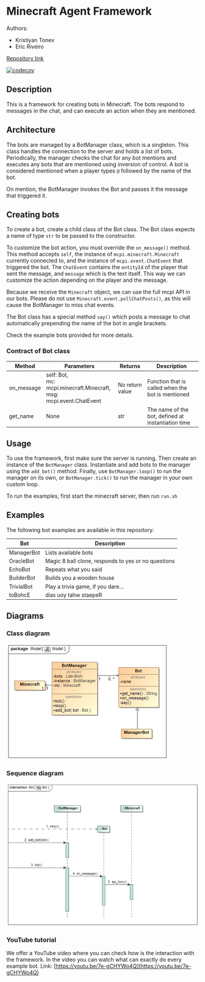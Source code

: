 # Minecraft Agent Framework

Authors:

- Kristiyan Tonev
- Eric Riveiro

[Repository link](https://github.com/kristo144/tap)

[![codecov](https://codecov.io/gh/kristo144/tap/graph/badge.svg?token=QBTZP7AM5N)](https://codecov.io/gh/kristo144/tap)

## Description

This is a framework for creating bots in Minecraft.
The bots respond to messages in the chat,
and can execute an action when they are mentioned.

## Architecture

The bots are managed by a BotManager class, which is a singleton.
This class handles the connection to the server and holds a list of bots.
Periodically, the manager checks the chat for any bot mentions
and executes any bots that are mentioned using inversion of control.
A bot is considered mentioned when a player types `@` followed by the name of the bot.

On mention, the BotManager invokes the Bot and passes it the message that triggered it.

## Creating bots

To create a bot, create a child class of the Bot class.
The Bot class expects a name of type `str` to be passed to the constructor.

To customize the bot action, you must override the `on_message()` method.
This method accepts `self`,
the instance of `mcpi.minecraft.Minecraft` currently connected to,
and the instance of `mcpi.event.ChatEvent` that triggered the bot.
The `ChatEvent` contains the `entityId` of the player that sent the message,
and `message` which is the text itself.
This way we can customize the action depending on the player and the message.

Because we receive the `Minecraft` object, we can use the full mcpi API in our bots.
Please do not use `Minecraft.event.pollChatPosts()`,
as this will cause the BotManager to miss chat events.

The Bot class has a special method `say()` which posts a message to chat
automatically prepending the name of the bot in angle brackets.

Check the example bots provided for more details.

### Contract of Bot class

| Method     | Parameters                                                               | Returns         | Description                                        |
|------------|--------------------------------------------------------------------------|-----------------|----------------------------------------------------|
| on_message | self: Bot,<br>mc: mcpi.minecraft.Minecraft,<br>msg: mcpi.event.ChatEvent | No return value | Function that is called when the bot is mentioned  |
| get_name   | None                                                                     | str             | The name of the bot, defined at instantiation time |


## Usage

To use the framework, first make sure the server is running.
Then create an instance of the `BotManager` class.
Instantiate and add bots to the manager using the `add_bot()` method.
Finally, use `BotManager.loop()` to run the manager on its own,
or `BotManager.tick()` to run the manager in your own custom loop.

To run the examples, first start the minecraft server, then run `run.sh`

## Examples

The following bot examples are available in this repository:

| Bot        | Description                                         |
|------------|-----------------------------------------------------|
| ManagerBot | Lists available bots                                |
| OracleBot  | Magic 8 ball clone, responds to yes or no questions |
| EchoBot    | Repeats what you said                               |
| BuilderBot | Builds you a wooden house                           |
| TrivialBot | Play a trivia game, if you dare...                  |
| toBohcE    | dias uoy tahw staepeR                               |

## Diagrams

### Class diagram

![class diagram](doc/img/class.png)

### Sequence diagram

![sequence diagram](doc/img/sequence.png)

### YouTube tutorial
We offer a YouTube video where you can check how is the interaction with the framework.
In the video you can watch what can exactly do every example bot.
Link: [https://youtu.be/7e-gCHYWo4Q](https://youtu.be/7e-gCHYWo4Q)
